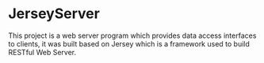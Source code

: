 # JerseyServer
This project is a web server program which provides data access interfaces to clients, it was built  based on Jersey which is a
framework used to build RESTful Web Server.

